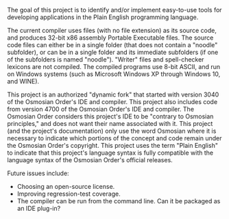 The goal of this project is to identify and/or implement
easy-to-use tools for developing applications
in the Plain English programming language.

The current compiler uses files (with no file extension)
as its source code, and produces 32-bit x86 assembly
Portable Executable files.  The source code files can either
be in a single folder (that does not contain a "noodle"
subfolder), or can be in a single folder and its immediate
subfolders (if one of the subfolders is named "noodle").
"Writer" files and spell-checker lexicons are not compiled.
The compiled programs use 8-bit ASCII, and run on Windows systems
(such as Microsoft Windows XP through Windows 10, and WINE). 

This project is an authorized "dynamic fork" that started
with version 3040 of the Osmosian Order's IDE and compiler.
This project also includes code from version 4700
of the Osmosian Order's IDE and compiler.
The Osmosian Order considers this project's IDE to be
"contrary to Osmosian principles," and does not want
their name associated with it.  This project
(and the project's documentation) only use the word Osmosian
where it is necessary to indicate which portions of the concept
and code remain under the Osmosian Order's copyright.
This project uses the term "Plain English" to indicate that
this project's language syntax is fully compatible with
the language syntax of the Osmosian Order's official releases.

Future issues include:
* Choosing an open-source license.
* Improving regression-test coverage.
* The compiler can be run from the command line.
  Can it be packaged as an IDE plug-in?

